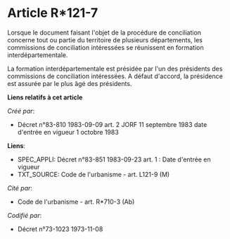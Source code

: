 # Article R*121-7

Lorsque le document faisant l'objet de la procédure de conciliation concerne tout ou partie du territoire de plusieurs
départements, les commissions de conciliation intéressées se réunissent en formation interdépartementale.

La formation interdépartementale est présidée par l'un des présidents des commissions de conciliation intéressées. A défaut
d'accord, la présidence est assurée par le plus âgé des présidents.

**Liens relatifs à cet article**

_Créé par_:

  - Décret n°83-810 1983-09-09 art. 2 JORF 11 septembre 1983 date d'entrée en vigueur  1 octobre 1983

**Liens**:

  - SPEC_APPLI: Décret n°83-851 1983-09-23 art. 1 : Date d'entrée en vigueur
  - TXT_SOURCE: Code de l'urbanisme - art. L121-9 (M)

_Cité par_:

  - Code de l'urbanisme - art. R*710-3 (Ab)

_Codifié par_:

  - Décret n°73-1023 1973-11-08
